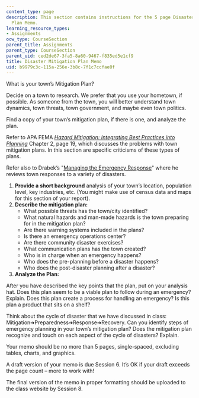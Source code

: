 ```yaml
---
content_type: page
description: This section contains instructions for the 5 page Disaster Mitigation
  Plan Memo.
learning_resource_types:
- Assignments
ocw_type: CourseSection
parent_title: Assignments
parent_type: CourseSection
parent_uid: ced2de67-3fa5-8a60-9467-f835ed5e1cf9
title: Disaster Mitigation Plan Memo
uid: b9979c3c-115a-256e-3b8c-7f1c7ccfae0f
---
```


What is your town’s Mitigation Plan?

Decide on a town to research. We prefer that you use your hometown, if possible. As someone from the town, you will better understand town dynamics, town threats, town government, and maybe even town politics.

Find a copy of your town’s mitigation plan, if there is one, and analyze the plan.

Refer to APA FEMA [_Hazard Mitigation: Integrating Best Practices into Planning_](https://www.fema.gov/media-library/assets/documents/19261) Chapter 2, page 19, which discusses the problems with town mitigation plans. In this section are specific criticisms of these types of plans.

Refer also to Drabek’s "[Managing the Emergency Response](http://www.jstor.org/stable/3135002)" where he reviews town responses to a variety of disasters.

1.  **Provide a short background** analysis of your town’s location, population level, key industries, etc. (You might make use of census data and maps for this section of your report).
2.  **Describe the mitigation plan:**
    *   What possible threats has the town/city identified?
    *   What natural hazards and man-made hazards is the town preparing for in the mitigation plan?
    *   Are there warning systems included in the plans?
    *   Is there an emergency operations center?
    *   Are there community disaster exercises?
    *   What communication plans has the town created?
    *   Who is in charge when an emergency happens?
    *   Who does the pre-planning before a disaster happens?
    *   Who does the post-disaster planning after a disaster?
3.  **Analyze the Plan:**

After you have described the key points that the plan, put on your analysis hat. Does this plan seem to be a viable plan to follow during an emergency? Explain. Does this plan create a process for handling an emergency? Is this plan a product that sits on a shelf?

Think about the cycle of disaster that we have discussed in class: Mitigation➔Preparedness➔Response➔Recovery. Can you identify steps of emergency planning in your town’s mitigation plan? Does the mitigation plan recognize and touch on each aspect of the cycle of disasters? Explain.

Your memo should be no more than 5 pages, single-spaced, excluding tables, charts, and graphics.

A draft version of your memo is due Session 6. It’s OK if your draft exceeds the page count – more to work with!

The final version of the memo in proper formatting should be uploaded to the class website by Session 8.